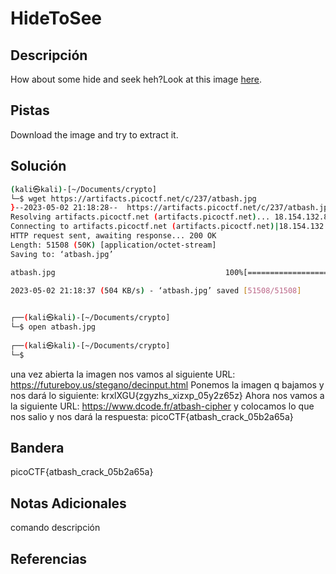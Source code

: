 # HideToSee

## Descripción
How about some hide and seek heh?Look at this image [here](https://artifacts.picoctf.net/c/237/atbash.jpg).
## Pistas
Download the image and try to extract it.
## Solución
```bash
(kali㉿kali)-[~/Documents/crypto]
└─$ wget https://artifacts.picoctf.net/c/237/atbash.jpg 
}--2023-05-02 21:18:28--  https://artifacts.picoctf.net/c/237/atbash.jpg
Resolving artifacts.picoctf.net (artifacts.picoctf.net)... 18.154.132.88, 18.154.132.108, 18.154.132.74, ...
Connecting to artifacts.picoctf.net (artifacts.picoctf.net)|18.154.132.88|:443... connected.
HTTP request sent, awaiting response... 200 OK
Length: 51508 (50K) [application/octet-stream]
Saving to: ‘atbash.jpg’

atbash.jpg                                      100%[======================================================================================================>]  50.30K  --.-KB/s    in 0.1s    

2023-05-02 21:18:37 (504 KB/s) - ‘atbash.jpg’ saved [51508/51508]

                                                                                                                                                                                               
┌──(kali㉿kali)-[~/Documents/crypto]
└─$ open atbash.jpg 
                                                                                                                                                                                               
┌──(kali㉿kali)-[~/Documents/crypto]
└─$ 
```
una vez abierta la imagen nos vamos al siguiente URL:
https://futureboy.us/stegano/decinput.html
Ponemos la imagen q bajamos y nos dará lo siguiente:
krxlXGU{zgyzhs_xizxp_05y2z65z}
Ahora nos vamos a la siguiente URL:
https://www.dcode.fr/atbash-cipher
y colocamos lo que nos salio y nos dará la respuesta:
picoCTF{atbash_crack_05b2a65a}

## Bandera
picoCTF{atbash_crack_05b2a65a}

## Notas Adicionales 
comando          descripción

## Referencias